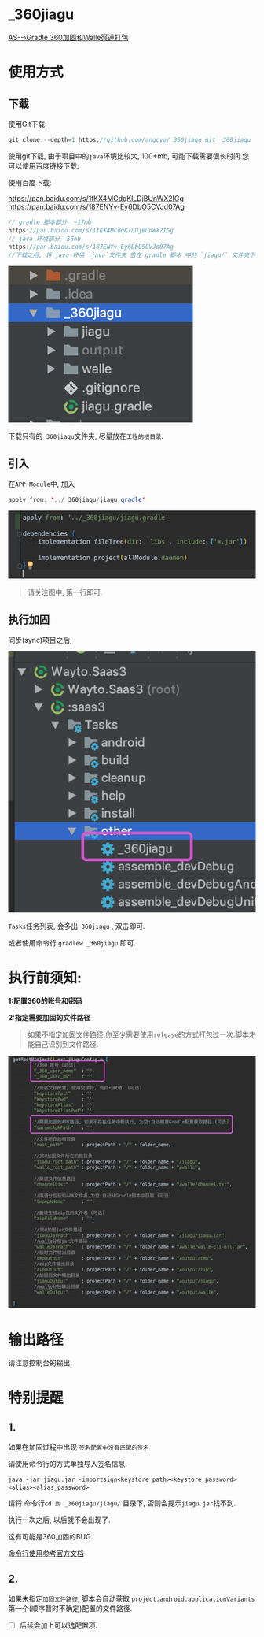 # _360jiagu
[AS--›Gradle 360加固和Walle渠道打包](https://blog.csdn.net/angcyo/article/details/85404921)

# 使用方式

## 下载
使用Git下载:
```java
git clone --depth=1 https://github.com/angcyo/_360jiagu.git _360jiagu
```
使用git下载, 由于项目中的`java`环境比较大, 100+mb, 可能下载需要很长时间.您可以使用百度链接下载:


使用百度下载:

https://pan.baidu.com/s/1tKX4MCdqKlLDjBUnWX2IGg  
https://pan.baidu.com/s/187ENYv-Ey6DbO5CVJd07Ag

```java
// gradle 脚本部分  ~17mb
https://pan.baidu.com/s/1tKX4MCdqKlLDjBUnWX2IGg  
// java 环境部分 ~56mb
https://pan.baidu.com/s/187ENYv-Ey6DbO5CVJd07Ag
//下载之后, 将 java 环境 `java`文件夹 放在 gradle 脚本 中的 `jiagu/` 文件夹下.
```
![](https://raw.githubusercontent.com/angcyo/_360jiagu/master/png/jiagu1.png)

下载只有的`_360jiagu`文件夹, 尽量放在`工程的根目录`.

## 引入
在`APP Module`中, 加入
```java
apply from: '../_360jiagu/jiagu.gradle'
```
![](https://raw.githubusercontent.com/angcyo/_360jiagu/master/png/jiagu3.png)

> 请关注图中, 第一行即可.

## 执行加固
同步(sync)项目之后, 

![](https://raw.githubusercontent.com/angcyo/_360jiagu/master/png/jiagu2.png)

`Tasks`任务列表, 会多出`_360jiagu` , 双击即可.

或者使用命令行 `gradlew _360jiagu` 即可.

# 执行前须知:

**1:配置360的账号和密码**

**2:指定需要加固的文件路径**

>如果不指定加固文件路径,你至少需要使用`release`的方式打包过一次.脚本才能自己识别到文件路径.

![](https://raw.githubusercontent.com/angcyo/_360jiagu/master/png/jiagu4.png)

# 输出路径
请注意控制台的输出.

# 特别提醒

## 1.

如果在加固过程中出现 `签名配置中没有匹配的签名`

请使用命令行的方式单独导入签名信息.

```
java -jar jiagu.jar -importsign<keystore_path><keystore_password><alias><alias_password>
```
请将 命令行`cd 到 _360jiagu/jiagu/` 目录下, 否则会提示`jiagu.jar`找不到.

执行一次之后, 以后就不会出现了.

这有可能是360加固的BUG.

[命令行使用参考官方文档](http://jiagu.360.cn/#/global/help/164)

## 2.

如果未指定`加固文件路径`, 脚本会自动获取 `project.android.applicationVariants` 第一个(顺序暂时不确定)配置的文件路径. 

- [ ] 后续会加上可以选配置项. 

